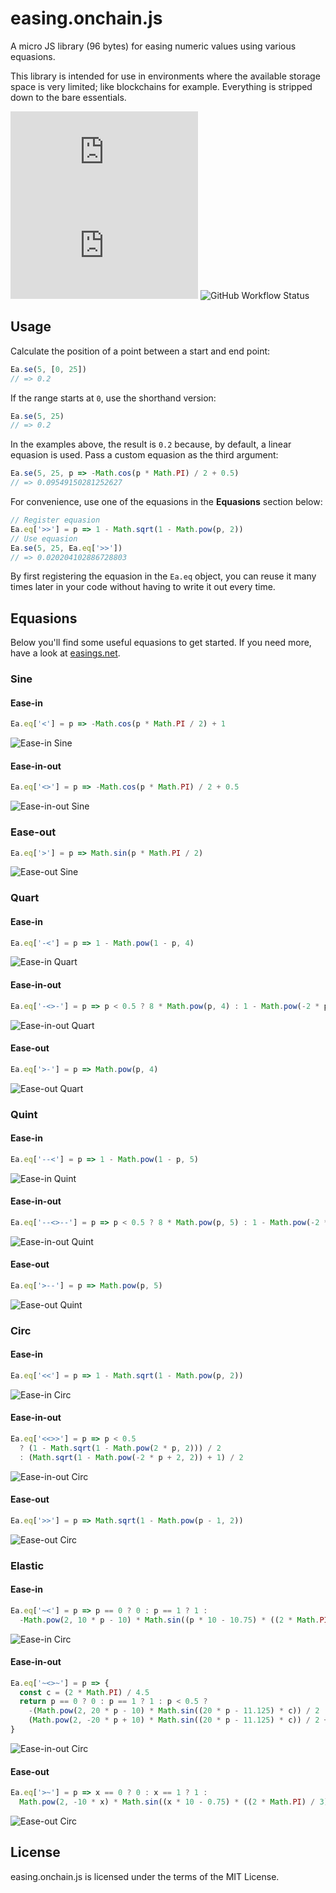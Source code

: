 # easing.onchain.js
A micro JS library (96 bytes) for easing numeric values using various equasions.

This library is intended for use in environments where the available storage
space is very limited; like blockchains for example. Everything is stripped down
to the bare essentials.

![GitHub](https://img.shields.io/github/license/onchainjs/easing.onchain.js)
![GitHub tag (latest SemVer)](https://img.shields.io/github/v/tag/onchainjs/easing.onchain.js)
![GitHub Workflow Status](https://img.shields.io/github/workflow/status/onchainjs/easing.onchain.js/easing.onchain.js%20CI)

## Usage
Calculate the position of a point between a start and end point:

```js
Ea.se(5, [0, 25])
// => 0.2
```

If the range starts at `0`, use the shorthand version:

```js
Ea.se(5, 25)
// => 0.2
```

In the examples above, the result is `0.2` because, by default, a linear
equasion is used. Pass a custom equasion as the third argument:


```js
Ea.se(5, 25, p => -Math.cos(p * Math.PI) / 2 + 0.5)
// => 0.09549150281252627
```

For convenience, use one of the equasions in the **Equasions** section below:

```js
// Register equasion
Ea.eq['>>'] = p => 1 - Math.sqrt(1 - Math.pow(p, 2))
// Use equasion
Ea.se(5, 25, Ea.eq['>>'])
// => 0.020204102886728803
```

By first registering the equasion in the `Ea.eq` object, you can reuse it many
times later in your code without having to write it out every time.

## Equasions
Below you'll find some useful equasions to get started. If you need more, have
a look at [easings.net](https://easings.net/).

### Sine

#### Ease-in
```js
Ea.eq['<'] = p => -Math.cos(p * Math.PI / 2) + 1
```
![Ease-in Sine](/examples/ease-in-sine.svg)

#### Ease-in-out
```js
Ea.eq['<>'] = p => -Math.cos(p * Math.PI) / 2 + 0.5
```
![Ease-in-out Sine](/examples/ease-in-out-sine.svg)

### Ease-out
```js
Ea.eq['>'] = p => Math.sin(p * Math.PI / 2)
```
![Ease-out Sine](/examples/ease-out-sine.svg)

### Quart

#### Ease-in
```js
Ea.eq['-<'] = p => 1 - Math.pow(1 - p, 4)
```
![Ease-in Quart](/examples/ease-in-quart.svg)

#### Ease-in-out
```js
Ea.eq['-<>-'] = p => p < 0.5 ? 8 * Math.pow(p, 4) : 1 - Math.pow(-2 * p + 2, 4) / 2
```
![Ease-in-out Quart](/examples/ease-in-out-quart.svg)

#### Ease-out
```js
Ea.eq['>-'] = p => Math.pow(p, 4)
```
![Ease-out Quart](/examples/ease-out-quart.svg)

### Quint

#### Ease-in
```js
Ea.eq['--<'] = p => 1 - Math.pow(1 - p, 5)
```
![Ease-in Quint](/examples/ease-in-quint.svg)

#### Ease-in-out
```js
Ea.eq['--<>--'] = p => p < 0.5 ? 8 * Math.pow(p, 5) : 1 - Math.pow(-2 * p + 2, 5) / 2
```
![Ease-in-out Quint](/examples/ease-in-out-quint.svg)

#### Ease-out
```js
Ea.eq['>--'] = p => Math.pow(p, 5)
```
![Ease-out Quint](/examples/ease-out-quint.svg)

### Circ

#### Ease-in
```js
Ea.eq['<<'] = p => 1 - Math.sqrt(1 - Math.pow(p, 2))
```
![Ease-in Circ](/examples/ease-in-circ.svg)

#### Ease-in-out
```js
Ea.eq['<<>>'] = p => p < 0.5
  ? (1 - Math.sqrt(1 - Math.pow(2 * p, 2))) / 2
  : (Math.sqrt(1 - Math.pow(-2 * p + 2, 2)) + 1) / 2
```
![Ease-in-out Circ](/examples/ease-in-out-circ.svg)

#### Ease-out
```js
Ea.eq['>>'] = p => Math.sqrt(1 - Math.pow(p - 1, 2))
```
![Ease-out Circ](/examples/ease-out-circ.svg)

### Elastic

#### Ease-in
```js
Ea.eq['~<'] = p => p == 0 ? 0 : p == 1 ? 1 :
  -Math.pow(2, 10 * p - 10) * Math.sin((p * 10 - 10.75) * ((2 * Math.PI) / 3))
```
![Ease-in Circ](/examples/ease-in-elastic.svg)

#### Ease-in-out
```js
Ea.eq['~<>~'] = p => {
  const c = (2 * Math.PI) / 4.5
  return p == 0 ? 0 : p == 1 ? 1 : p < 0.5 ?
    -(Math.pow(2, 20 * p - 10) * Math.sin((20 * p - 11.125) * c)) / 2 :
    (Math.pow(2, -20 * p + 10) * Math.sin((20 * p - 11.125) * c)) / 2 + 1
}
```
![Ease-in-out Circ](/examples/ease-in-out-elastic.svg)

#### Ease-out
```js
Ea.eq['>~'] = p => x == 0 ? 0 : x == 1 ? 1 :
  Math.pow(2, -10 * x) * Math.sin((x * 10 - 0.75) * ((2 * Math.PI) / 3)) + 1
```
![Ease-out Circ](/examples/ease-out-elastic.svg)

## License
easing.onchain.js is licensed under the terms of the MIT License.
